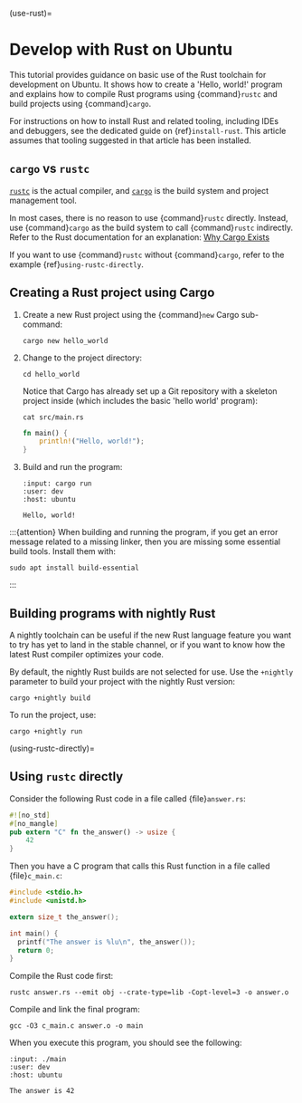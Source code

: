 (use-rust)=
# Develop with Rust on Ubuntu

This tutorial provides guidance on basic use of the Rust toolchain for development on Ubuntu. It shows how to create a 'Hello, world!' program and explains how to compile Rust programs using {command}`rustc` and build projects using {command}`cargo`.

For instructions on how to install Rust and related tooling, including IDEs and debuggers, see the dedicated guide on {ref}`install-rust`. This article assumes that tooling suggested in that article has been installed.


## `cargo` vs `rustc`

[`rustc`](https://doc.rust-lang.org/stable/rustc/index.html) is the actual compiler, and [`cargo`](https://doc.rust-lang.org/stable/cargo/index.html) is the build system and project management tool.

In most cases, there is no reason to use {command}`rustc` directly. Instead, use {command}`cargo` as the build system to call {command}`rustc` indirectly. Refer to the Rust documentation for an explanation: [Why Cargo Exists](https://doc.rust-lang.org/stable/cargo/guide/why-cargo-exists.html)

If you want to use {command}`rustc` without {command}`cargo`, refer to the example {ref}`using-rustc-directly`.


## Creating a Rust project using Cargo

1. Create a new Rust project using the {command}`new` Cargo sub-command:

    ```none
    cargo new hello_world
    ```

2. Change to the project directory:

    ```none
    cd hello_world
    ```

    Notice that Cargo has already set up a Git repository with a skeleton project inside (which includes the basic 'hello world' program):

    ```none
    cat src/main.rs
    ```

    ```rust
    fn main() {
        println!("Hello, world!");
    }
    ```

3. Build and run the program:

    ```{terminal}
    :input: cargo run
    :user: dev
    :host: ubuntu

    Hello, world!
    ```

:::{attention}
When building and running the program, if you get an error message related to a missing linker, then you are missing some essential build tools. Install them with:

```none
sudo apt install build-essential
```
:::


## Building programs with nightly Rust

A nightly toolchain can be useful if the new Rust language feature you want to try has yet to land in the stable channel, or if you want to know how the latest Rust compiler optimizes your code.

By default, the nightly Rust builds are not selected for use. Use the `+nightly` parameter to build your project with the nightly Rust version:

```none
cargo +nightly build
```

To run the project, use:

```none
cargo +nightly run
```


(using-rustc-directly)=
## Using `rustc` directly

Consider the following Rust code in a file called {file}`answer.rs`:

```rust
#![no_std]
#[no_mangle]
pub extern "C" fn the_answer() -> usize {
    42
}
```

Then you have a C program that calls this Rust function in a file called {file}`c_main.c`:

```c
#include <stdio.h>
#include <unistd.h>

extern size_t the_answer();

int main() {
  printf("The answer is %lu\n", the_answer());
  return 0;
}
```

Compile the Rust code first:

```none
rustc answer.rs --emit obj --crate-type=lib -Copt-level=3 -o answer.o
```

Compile and link the final program:

```none
gcc -O3 c_main.c answer.o -o main
```

When you execute this program, you should see the following:

```{terminal}
:input: ./main
:user: dev
:host: ubuntu

The answer is 42
```
